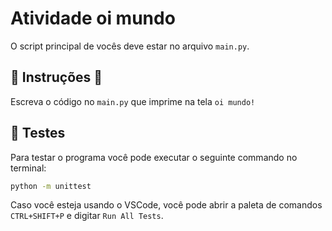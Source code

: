 # Atividade oi mundo

O script principal de vocês deve estar no arquivo `main.py`.

## 📝 Instruções 📝

Escreva o código no `main.py` que imprime na tela `oi mundo!`

## 🧪 Testes

Para testar o programa você pode executar o seguinte commando no terminal:

```bash
python -m unittest
```

Caso você esteja usando o VSCode, você pode abrir a paleta de comandos `CTRL+SHIFT+P` e digitar `Run All Tests`.
